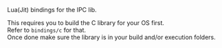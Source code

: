 Lua(Jit) bindings for the IPC lib.

This requires you to build the C library for your OS first.  
Refer to `bindings/c` for that.  
Once done make sure the library is in your build and/or execution folders.
